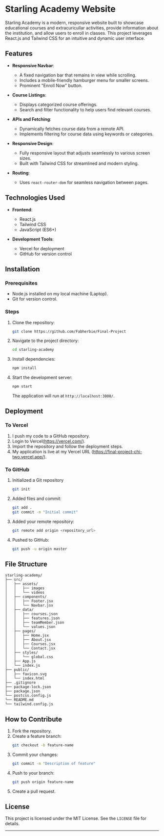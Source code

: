 # Starling Academy Website

Starling Academy is a modern, responsive website built to showcase educational courses and extracuricullar activities, provide information about the institution, and allow users to enroll in classes. This project leverages React.js and Tailwind CSS for an intuitive and dynamic user interface.

## Features

- **Responsive Navbar**:

  - A fixed navigation bar that remains in view while scrolling.
  - Includes a mobile-friendly hamburger menu for smaller screens.
  - Prominent "Enroll Now" button.

- **Course Listings**:
  - Displays categorized course offerings.
  - Search and filter functionality to help users find relevant courses.
- **APIs and Fetching**:

  - Dynamically fetches course data from a remote API.
  - Implements filtering for course data using keywords or categories.

- **Responsive Design**:

  - Fully responsive layout that adjusts seamlessly to various screen sizes.
  - Built with Tailwind CSS for streamlined and modern styling.

- **Routing**:
  - Uses `react-router-dom` for seamless navigation between pages.

## Technologies Used

- **Frontend**:

  - React.js
  - Tailwind CSS
  - JavaScript (ES6+)

- **Development Tools**:
  - Vercel for deployment
  - GitHub for version control

## Installation

### Prerequisites

- Node.js installed on my local machine (Laptop).
- Git for version control.

### Steps

1. Clone the repository:

   ```bash
   git clone https://github.com/Fabherbie/Final-Project
   ```

2. Navigate to the project directory:

   ```bash
   cd starling-academy
   ```

3. Install dependencies:

   ```bash
   npm install
   ```

4. Start the development server:

   ```bash
   npm start
   ```

   The application will run at `http://localhost:3000/`.

## Deployment

### To Vercel

1. I push my code to a GitHub repository.
2. Login to Vercel(https://vercel.com/).
3. Import the repository and follow the deployment steps.
4. My application is live at my Vercel URL (https://final-project-chi-two.vercel.app/).

### To GitHub

1. Initialized a Git repository

   ```bash
   git init
   ```

2. Added files and commit:

   ```bash
   git add .
   git commit -m "Initial commit"
   ```

3. Added your remote repository:

   ```bash
   git remote add origin <repository_url>
   ```

4. Pushed to GitHub:
   ```bash
   git push -u origin master
   ```

## File Structure

```
starling-academy/
├── src/
│   ├── assets/
│   │   ├── images
│   │   └── videos
│   ├── components/
│   │   ├── Footer.jsx
│   │   └── Navbar.jsx
│   ├── data/
│   │   ├── courses.json
│   │   ├── features.json
│   │   ├── teamMember.json
│   │   └── values.json
│   ├── pages/
│   │   ├── Home.jsx
│   │   ├── About.jsx
│   │   ├── Courses.jsx
│   │   └── Contact.jsx
│   ├── styles/
│   │   └── global.css
│   ├── App.js
│   └── index.js
├── public/
│   ├── favicon.svg
│   └── index.html
├── .gitignore
├── package-lock.json
├── package.json
└── postcss.config.js
└── README.md
└── tailwind.config.js
```

## How to Contribute

1. Fork the repository.
2. Create a feature branch:
   ```bash
   git checkout -b feature-name
   ```
3. Commit your changes:
   ```bash
   git commit -m "Description of feature"
   ```
4. Push to your branch:
   ```bash
   git push origin feature-name
   ```
5. Create a pull request.

## License

This project is licensed under the MIT License. See the `LICENSE` file for details.

---
